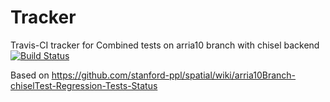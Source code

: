 # Tracker
Travis-CI tracker for Combined tests on arria10 branch with chisel backend
[![Build Status](https://travis-ci.org/mattfel1/Tracker.svg?branch=ClassCombined-Brancharria10-Backendchisel-Tracker)](https://travis-ci.org/mattfel1/Tracker)

Based on https://github.com/stanford-ppl/spatial/wiki/arria10Branch-chiselTest-Regression-Tests-Status
